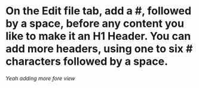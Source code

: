 # On the Edit file tab, add a #, followed by a space, before any content you like to make it an H1 Header. You can add more headers, using one to six # characters followed by a space.
###### Yeah adding more fore view
